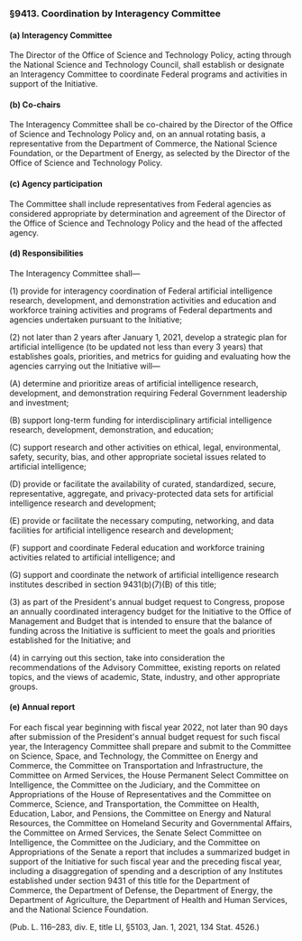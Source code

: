 ### §9413. Coordination by Interagency Committee ###

#### (a) Interagency Committee ####

The Director of the Office of Science and Technology Policy, acting through the National Science and Technology Council, shall establish or designate an Interagency Committee to coordinate Federal programs and activities in support of the Initiative.

#### (b) Co-chairs ####

The Interagency Committee shall be co-chaired by the Director of the Office of Science and Technology Policy and, on an annual rotating basis, a representative from the Department of Commerce, the National Science Foundation, or the Department of Energy, as selected by the Director of the Office of Science and Technology Policy.

#### (c) Agency participation ####

The Committee shall include representatives from Federal agencies as considered appropriate by determination and agreement of the Director of the Office of Science and Technology Policy and the head of the affected agency.

#### (d) Responsibilities ####

The Interagency Committee shall—

(1) provide for interagency coordination of Federal artificial intelligence research, development, and demonstration activities and education and workforce training activities and programs of Federal departments and agencies undertaken pursuant to the Initiative;

(2) not later than 2 years after January 1, 2021, develop a strategic plan for artificial intelligence (to be updated not less than every 3 years) that establishes goals, priorities, and metrics for guiding and evaluating how the agencies carrying out the Initiative will—

(A) determine and prioritize areas of artificial intelligence research, development, and demonstration requiring Federal Government leadership and investment;

(B) support long-term funding for interdisciplinary artificial intelligence research, development, demonstration, and education;

(C) support research and other activities on ethical, legal, environmental, safety, security, bias, and other appropriate societal issues related to artificial intelligence;

(D) provide or facilitate the availability of curated, standardized, secure, representative, aggregate, and privacy-protected data sets for artificial intelligence research and development;

(E) provide or facilitate the necessary computing, networking, and data facilities for artificial intelligence research and development;

(F) support and coordinate Federal education and workforce training activities related to artificial intelligence; and

(G) support and coordinate the network of artificial intelligence research institutes described in section 9431(b)(7)(B) of this title;

(3) as part of the President's annual budget request to Congress, propose an annually coordinated interagency budget for the Initiative to the Office of Management and Budget that is intended to ensure that the balance of funding across the Initiative is sufficient to meet the goals and priorities established for the Initiative; and

(4) in carrying out this section, take into consideration the recommendations of the Advisory Committee, existing reports on related topics, and the views of academic, State, industry, and other appropriate groups.

#### (e) Annual report ####

For each fiscal year beginning with fiscal year 2022, not later than 90 days after submission of the President's annual budget request for such fiscal year, the Interagency Committee shall prepare and submit to the Committee on Science, Space, and Technology, the Committee on Energy and Commerce, the Committee on Transportation and Infrastructure, the Committee on Armed Services, the House Permanent Select Committee on Intelligence, the Committee on the Judiciary, and the Committee on Appropriations of the House of Representatives and the Committee on Commerce, Science, and Transportation, the Committee on Health, Education, Labor, and Pensions, the Committee on Energy and Natural Resources, the Committee on Homeland Security and Governmental Affairs, the Committee on Armed Services, the Senate Select Committee on Intelligence, the Committee on the Judiciary, and the Committee on Appropriations of the Senate a report that includes a summarized budget in support of the Initiative for such fiscal year and the preceding fiscal year, including a disaggregation of spending and a description of any Institutes established under section 9431 of this title for the Department of Commerce, the Department of Defense, the Department of Energy, the Department of Agriculture, the Department of Health and Human Services, and the National Science Foundation.

(Pub. L. 116–283, div. E, title LI, §5103, Jan. 1, 2021, 134 Stat. 4526.)